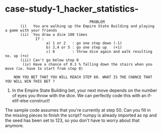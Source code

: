 # case-study-1_hacker_statistics-

                                           PROBLEM
           (i)   You are walking up the Empire State Building and playing a game with your friends
           (ii)  You draw a dice 100 times
                  If :
                       a) 1 or 2   : go one step down (-1)
                       b) 3,4 or 5 : go one step up   (+1)
                       c) 6        : throw dice again and walk resulting no. up (+x)
           (iii) Can't go below step 0
            (iv) Have a chance of 0.1 % falling down the stairs when you move (ie. have to start from step 0)

        NOW YOU BET THAT YOU WILL REACH STEP 60. WHAT IS THE CHANCE THAT YOU WILL WIN THIS BET ?

1) In the Empire State Building bet, your next move depends on the number of eyes you throw with the dice. We can perfectly code this with an if-elif-else construct!

The sample code assumes that you're currently at step 50. Can you fill in the missing pieces to finish the script? numpy is already imported as np and the seed has been set to 123, so you don't have to worry about that anymore.